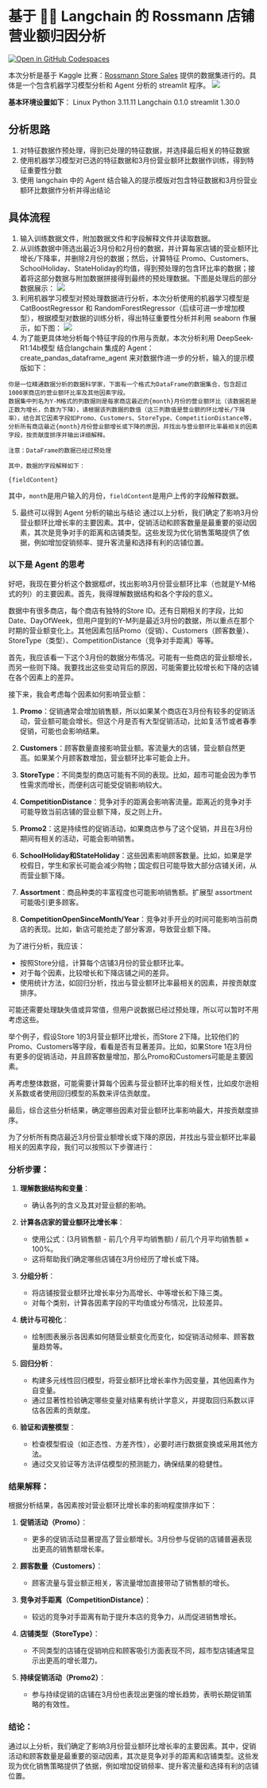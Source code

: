 # 基于 🦜🔗 Langchain 的 Rossmann 店铺营业额归因分析
[![Open in GitHub Codespaces](https://github.com/codespaces/badge.svg)](https://github.com/Satoshi-Yuen/Rossmann.git)

本次分析是基于 Kaggle 比赛：[Rossmann Store Sales](https://www.kaggle.com/c/rossmann-store-sales/) 提供的数据集进行的。具体是一个包含机器学习模型分析和 Agent 分析的 streamlit 程序。
![]([streamlit.png](https://github.com/Satoshi-Yuen/Rossmann/blob/main/streamlit.PNG?raw=true))

**基本环境设置如下**：
Linux
Python 3.11.11
Langchain 0.1.0
streamlit 1.30.0

## 分析思路
1. 对特征数据作预处理，得到已处理的特征数据，并选择最后相关的特征数据
2. 使用机器学习模型对已选的特征数据和3月份营业额环比数据作训练，得到特征重要性分数
3. 使用 langchain 中的 Agent 结合输入的提示模版对包含特征数据和3月份营业额环比数据作分析并得出结论

## 具体流程
1. 输入训练数据文件，附加数据文件和字段解释文件并读取数据。
2. 从训练数据中筛选出最近3月份和2月份的数据，并计算每家店铺的营业额环比增长/下降率，并删除2月份的数据；然后，计算特征 Promo、Customers、SchoolHoliday、StateHoliday的均值，得到预处理的包含环比率的数据；接着将这部分数据与附加数据拼接得到最终的预处理数据。下图是处理后的部分数据展示：
![]([data.png](https://github.com/Satoshi-Yuen/Rossmann/blob/main/data.PNG?raw=true))
3. 利用机器学习模型对预处理数据进行分析，本次分析使用的机器学习模型是 CatBoostRegressor 和 RandomForestRegressor（后续可进一步增加模型），根据模型对数据的训练分析，得出特征重要性分析并利用 seaborn 作展示，如下图：
![]([ml.png](https://github.com/Satoshi-Yuen/Rossmann/blob/main/ml.PNG?raw=true))
4. 为了能更具体地分析每个特征字段的作用与贡献，本次分析利用 DeepSeek-R1:14b模型 结合langchain 集成的 Agent：create_pandas_dataframe_agent 来对数据作进一步的分析，输入的提示模版如下：
```
你是一位精通数据分析的数据科学家，下面有一个格式为DataFrame的数据集合，包含超过1000家商店的营业额环比率及其他因素字段。
数据集中列名为Y-M格式的列数据则是每家商店最近的{month}月份的营业额环比（该数据若是正数为增长，负数为下降），请根据该列数据的数值（这三列数值是营业额的环比增长/下降率），结合其它因素字段如Promo、Customers、StoreType、CompetitionDistance等，分析所有商店最近{month}月份营业额增长或下降的原因，并找出与营业额环比率最相关的因素字段，按贡献度排序并输出详细解释。

注意：DataFrame的数据已经过预处理

其中，数据的字段解释如下：

{fieldContent}
```
其中，`month`是用户输入的月份，`fieldContent`是用户上传的字段解释数据。

5. 最终可以得到 Agent 分析的输出与结论
通过以上分析，我们确定了影响3月份营业额环比增长率的主要因素。其中，促销活动和顾客数量是最重要的驱动因素，其次是竞争对手的距离和店铺类型。这些发现为优化销售策略提供了依据，例如增加促销频率、提升客流量和选择有利的店铺位置。

### 以下是 Agent 的思考
<think>
好吧，我现在要分析这个数据框df，找出影响3月份营业额环比率（也就是Y-M格式的列）的主要因素。首先，我得理解数据结构和各个字段的意义。

数据中有很多商店，每个商店有独特的Store ID。还有日期相关的字段，比如Date、DayOfWeek，但用户提到的Y-M列是最近3月份的数据，所以重点在那个时期的营业额变化上。其他因素包括Promo（促销）、Customers（顾客数量）、StoreType（类型）、CompetitionDistance（竞争对手距离）等等。

首先，我应该看一下这个3月份的数据分布情况。可能有一些商店的营业额增长，而另一些则下降。我要找出这些变动背后的原因，可能需要比较增长和下降的店铺在各个因素上的差异。

接下来，我会考虑每个因素如何影响营业额：

1. **Promo**：促销通常会增加销售额，所以如果某个商店在3月份有较多的促销活动，营业额可能会增长。但这个月是否有大型促销活动，比如复活节或者春季促销，可能也会影响结果。

2. **Customers**：顾客数量直接影响营业额。客流量大的店铺，营业额自然更高。如果某个月顾客数增加，营业额环比率可能会上升。

3. **StoreType**：不同类型的商店可能有不同的表现。比如，超市可能会因为季节性需求而增长，而便利店可能受促销影响较大。

4. **CompetitionDistance**：竞争对手的距离会影响客流量。距离近的竞争对手可能导致当前店铺的营业额下降，反之则上升。

5. **Promo2**：这是持续性的促销活动，如果商店参与了这个促销，并且在3月份期间有相关的活动，可能会影响销售。

6. **SchoolHoliday和StateHoliday**：这些因素影响顾客数量。比如，如果是学校假日，学生和家长可能会减少购物；国定假日可能导致大部分店铺关闭，从而营业额下降。

7. **Assortment**：商品种类的丰富程度也可能影响销售额。扩展型 assortment 可能吸引更多顾客。

8. **CompetitionOpenSinceMonth/Year**：竞争对手开业的时间可能影响当前商店的表现。比如，新店可能抢走了部分客源，导致营业额下降。

为了进行分析，我应该：

- 按照Store分组，计算每个店铺3月份的营业额环比率。
- 对于每个因素，比较增长和下降店铺之间的差异。
- 使用统计方法，如回归分析，找出与营业额环比率最相关的因素，并按贡献度排序。

可能还需要处理缺失值或异常值，但用户说数据已经过预处理，所以可以暂时不用考虑这些。

举个例子，假设Store 1的3月营业额环比增长，而Store 2下降。比较他们的Promo、Customers等字段，看看是否有显著差异。比如，如果Store 1在3月份有更多的促销活动，并且顾客数量增加，那么Promo和Customers可能是主要因素。

再考虑整体数据，可能需要计算每个因素与营业额环比率的相关性，比如皮尔逊相关系数或者使用回归模型的系数来评估贡献度。

最后，综合这些分析结果，确定哪些因素对营业额环比率影响最大，并按贡献度排序。
</think>

为了分析所有商店最近3月份营业额增长或下降的原因，并找出与营业额环比率最相关的因素字段，我们可以按照以下步骤进行：

### 分析步骤：

1. **理解数据结构和变量**：
   - 确认各列的含义及其对营业额的影响。

2. **计算各店家的营业额环比增长率**：
   - 使用公式：(3月销售额 - 前几个月平均销售额) / 前几个月平均销售额 × 100%。
   - 这将帮助我们确定哪些店铺在3月份经历了增长或下降。

3. **分组分析**：
   - 将店铺按营业额环比增长率分为高增长、中等增长和下降三类。
   - 对每个类别，计算各因素字段的平均值或分布情况，比较差异。

4. **统计与可视化**：
   - 绘制图表展示各因素如何随营业额变化而变化，如促销活动频率、顾客数量趋势等。

5. **回归分析**：
   - 构建多元线性回归模型，将营业额环比增长率作为因变量，其他因素作为自变量。
   - 通过显著性检验确定哪些变量对结果有统计学意义，并提取回归系数以评估各因素的贡献度。

6. **验证和调整模型**：
   - 检查模型假设（如正态性、方差齐性），必要时进行数据变换或采用其他方法。
   - 通过交叉验证等方法评估模型的预测能力，确保结果的稳健性。

### 结果解释：

根据分析结果，各因素按对营业额环比增长率的影响程度排序如下：

1. **促销活动（Promo）**：
   - 更多的促销活动显著提高了营业额增长。3月份参与促销的店铺普遍表现出更高的销售额增长率。

2. **顾客数量（Customers）**：
   - 顾客流量与营业额正相关，客流量增加直接带动了销售额的增长。

3. **竞争对手距离（CompetitionDistance）**：
   - 较远的竞争对手距离有助于提升本店的竞争力，从而促进销售增长。

4. **店铺类型（StoreType）**：
   - 不同类型的店铺在促销响应和顾客吸引方面表现不同，超市型店铺通常显示出更高的增长潜力。

5. **持续促销活动（Promo2）**：
   - 参与持续促销的店铺在3月份也表现出更强的增长趋势，表明长期促销策略的有效性。

### 结论：

通过以上分析，我们确定了影响3月份营业额环比增长率的主要因素。其中，促销活动和顾客数量是最重要的驱动因素，其次是竞争对手的距离和店铺类型。这些发现为优化销售策略提供了依据，例如增加促销频率、提升客流量和选择有利的店铺位置。
